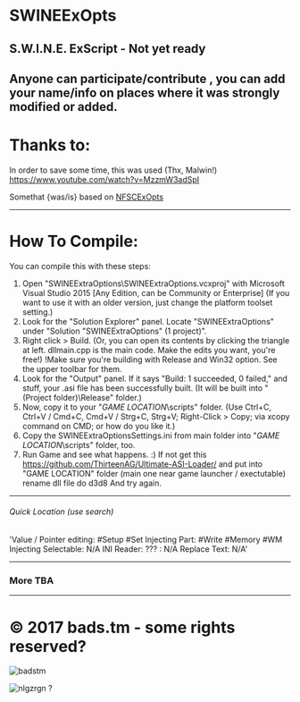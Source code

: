 # SWINEExOpts

## S.W.I.N.E. ExScript - Not yet ready
 Anyone can participate/contribute , you can add your name/info on places where it was strongly modified or added.
------------------------------------------------------------------------------------------------------------

# Thanks to:

 In order to save some time, this was used (Thx, Malwin!)
 https://www.youtube.com/watch?v=MzzmW3adSpI
 
 Somethat {was/is} based on [NFSCExOpts](https://github.com/nlgzrgn/NFSCExOpts)

------------------------------------------------------------------------------------------------------------
# How To Compile:

You can compile this with these steps:

1) Open "SWINEExtraOptions\SWINEExtraOptions.vcxproj" with Microsoft Visual Studio 2015 [Any Edition, can be Community or Enterprise]
(If you want to use it with an older version, just change the platform toolset setting.)
2) Look for the "Solution Explorer" panel. Locate "SWINEExtraOptions" under "Solution "SWINEExtraOptions" (1 project)".
3) Right click > Build. (Or, you can open its contents by clicking the triangle at left. dllmain.cpp is the main code. Make the edits you want, you're free!)
!Make sure you're building with Release and Win32 option. See the upper toolbar for them.
4) Look for the "Output" panel. If it says "Build: 1 succeeded, 0 failed," and stuff, your .asi file has been successfully built. (It will be built into "(Project folder)\Release" folder.)
5) Now, copy it to your "*GAME LOCATION*\scripts" folder. (Use Ctrl+C, Ctrl+V / Cmd+C, Cmd+V / Strg+C, Strg+V; Right-Click > Copy; via xcopy command on CMD; or how do you like it.)
6) Copy the SWINEExtraOptionsSettings.ini from main folder into "*GAME LOCATION*\scripts" folder, too.
7) Run Game and see what happens. :)
If not get this https://github.com/ThirteenAG/Ultimate-ASI-Loader/ and put into "GAME LOCATION" folder (main one near game launcher / exectutable) rename dll file do d3d8 And try again.

------------------------------------------------------------------------------------------------------------
###### Quick Location (use search)

'Value / Pointer editing: #Setup #Set
Injecting Part: #Write #Memory #WM
	Injecting Selectable: N/A
INI Reader:
	??? : N/A
Replace Text: N/A'

------------------------------------------------------------------------------------------------------------
### More TBA

------------------------------------------------------------------------------------------------------------
# © 2017 bads.tm - some rights reserved?

![badstm](https://github.com/bads-tm/bads-tm.github.io/raw/master/uploads/sys/badslogo.png)

![nlgzrgn](https://yt3.ggpht.com/-wF4jwvie6wk/AAAAAAAAAAI/AAAAAAAAAAA/KrZ_r130Wfw/s100-c-k-no-mo-rj-c0xffffff/photo.jpg) ?
